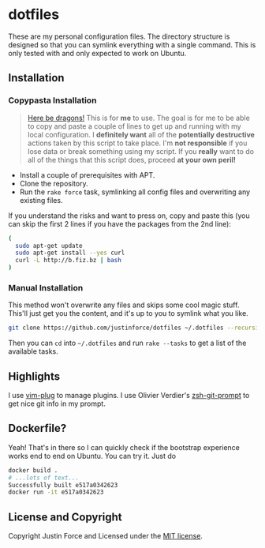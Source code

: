 dotfiles
========

These are my personal configuration files. The directory structure is designed
so that you can symlink everything with a single command. This is only tested
with and only expected to work on Ubuntu.

Installation
------------

### Copypasta Installation ###

> [Here be dragons!][] This is for **me** to use. The goal is for me to be able
> to copy and paste a couple of lines to get up and running with my local
> configuration. I **definitely want** all of the **potentially destructive**
> actions taken by this script to take place. I'm **not responsible** if you
> lose data or break something using my script. If you **really** want to do all
> of the things that this script does, proceed **at your own peril!**

* Install a couple of prerequisites with APT.
* Clone the repository.
* Run the `rake force` task, symlinking all config files and overwriting any
  existing files.

If you understand the risks and want to press on, copy and paste this (you can
skip the first 2 lines if you have the packages from the 2nd line):

```sh
(
  sudo apt-get update
  sudo apt-get install --yes curl
  curl -L http://b.fiz.bz | bash
)
```

### Manual Installation ###

This method won't overwrite any files and skips some cool magic stuff. This'll
just get you the content, and it's up to you to symlink what you like.

```sh
git clone https://github.com/justinforce/dotfiles ~/.dotfiles --recursive
```

Then you can `cd` into `~/.dotfiles` and run `rake --tasks` to get a list of the
available tasks.

Highlights
----------

I use [vim-plug][] to manage plugins. I use Olivier Verdier's [zsh-git-prompt][]
to get nice git info in my prompt.

Dockerfile?
-----------

Yeah! That's in there so I can quickly check if the bootstrap experience works
end to end on Ubuntu. You can try it. Just do

```sh
docker build .
# ...lots of text...
Successfully built e517a0342623
docker run -it e517a0342623
```

License and Copyright
---------------------

Copyright Justin Force and Licensed under the [MIT license][].

[Here be dragons!]: http://en.wikipedia.org/wiki/Here_be_dragons
[MIT license]: http://www.opensource.org/licenses/MIT
[vim-plug]: https://github.com/junegunn/vim-plug
[zsh-git-prompt]: https://github.com/olivierverdier/zsh-git-prompt
